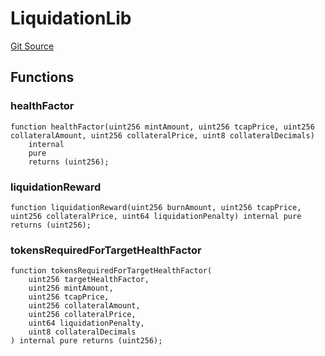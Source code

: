 # LiquidationLib
[Git Source](https://github.com/cryptexfinance/tcapv2.0/blob/adb271543417436c1309ef4ed99a33410b5ee7ce/src/lib/LiquidationLib.sol)


## Functions
### healthFactor


```solidity
function healthFactor(uint256 mintAmount, uint256 tcapPrice, uint256 collateralAmount, uint256 collateralPrice, uint8 collateralDecimals)
    internal
    pure
    returns (uint256);
```

### liquidationReward


```solidity
function liquidationReward(uint256 burnAmount, uint256 tcapPrice, uint256 collateralPrice, uint64 liquidationPenalty) internal pure returns (uint256);
```

### tokensRequiredForTargetHealthFactor


```solidity
function tokensRequiredForTargetHealthFactor(
    uint256 targetHealthFactor,
    uint256 mintAmount,
    uint256 tcapPrice,
    uint256 collateralAmount,
    uint256 collateralPrice,
    uint64 liquidationPenalty,
    uint8 collateralDecimals
) internal pure returns (uint256);
```

